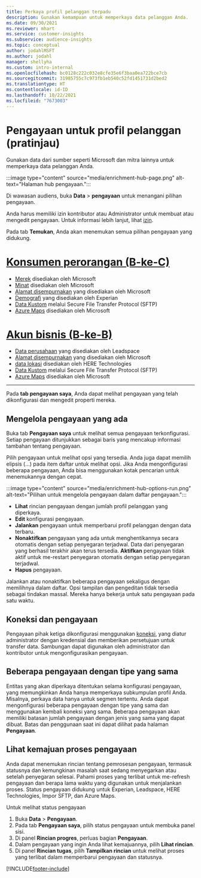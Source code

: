 ```yaml
---
title: Perkaya profil pelanggan terpadu
description: Gunakan kemampuan untuk memperkaya data pelanggan Anda.
ms.date: 09/30/2021
ms.reviewer: mhart
ms.service: customer-insights
ms.subservice: audience-insights
ms.topic: conceptual
author: jodahlMSFT
ms.author: jodahl
manager: shellyha
ms.custom: intro-internal
ms.openlocfilehash: bc0128c222c032e8cfe35e6f3baa0ea722bce7cb
ms.sourcegitcommit: 31985755c7c973fb1eb540c52fd1451731d2bed2
ms.translationtype: HT
ms.contentlocale: id-ID
ms.lasthandoff: 10/22/2021
ms.locfileid: "7673003"
---
```

# <a name="enrichment-for-customer-profiles-preview"></a>Pengayaan untuk profil pelanggan (pratinjau)

Gunakan data dari sumber seperti Microsoft dan mitra lainnya untuk memperkaya data pelanggan Anda.

:::image type="content" source="media/enrichment-hub-page.png" alt-text="Halaman hub pengayaan.":::

Di wawasan audiens, buka **Data** > **pengayaan** untuk menangani pilihan pengayaan.  

Anda harus memiliki izin kontributor atau Administrator untuk membuat atau mengedit pengayaan. Untuk informasi lebih lanjut, lihat [izin](permissions.md).

Pada tab **Temukan**, Anda akan menemukan semua pilihan pengayaan yang didukung.

# <a name="individual-consumers-b-to-c"></a>[Konsumen perorangan (B-ke-C)](#tab/b2c)

- [Merek](enrichment-microsoft.md) disediakan oleh Microsoft
- [Minat](enrichment-microsoft.md) disediakan oleh Microsoft
- [Alamat disempurnakan](enrichment-enhanced-addresses.md) yang disediakan oleh Microsoft 
- [Demografi](enrichment-experian.md) yang disediakan oleh Experian
- [Data Kustom](enrichment-SFTP-custom-import.md) melalui Secure File Transfer Protocol (SFTP) 
- [Azure Maps](enrichment-azure-maps.md) disediakan oleh Microsoft

# <a name="business-accounts-b-to-b"></a>[Akun bisnis (B-ke-B)](#tab/b2b)

- [Data perusahaan](enrichment-leadspace.md) yang disediakan oleh Leadspace
- [Alamat disempurnakan](enrichment-enhanced-addresses.md) yang disediakan oleh Microsoft 
- [data lokasi](enrichment-here.md) disediakan oleh HERE Technologies 
- [Data Kustom](enrichment-SFTP-custom-import.md) melalui Secure File Transfer Protocol (SFTP) 
- [Azure Maps](enrichment-azure-maps.md) disediakan oleh Microsoft

---

Pada **tab pengayaan saya**, Anda dapat melihat pengayaan yang telah dikonfigurasi dan mengedit properti mereka.

## <a name="manage-existing-enrichments"></a>Mengelola pengayaan yang ada

Buka tab **Pengayaan saya** untuk melihat semua pengayaan terkonfigurasi. Setiap pengayaan ditunjukkan sebagai baris yang mencakup informasi tambahan tentang pengayaan.

Pilih pengayaan untuk melihat opsi yang tersedia. Anda juga dapat memilih elipsis (...) pada item daftar untuk melihat opsi. Jika Anda mengonfigurasi beberapa pengayaan, Anda bisa menggunakan kotak pencarian untuk menemukannya dengan cepat.

:::image type="content" source="media/enrichment-hub-options-run.png" alt-text="Pilihan untuk mengelola pengayaan dalam daftar pengayaan.":::

- **Lihat** rincian pengayaan dengan jumlah profil pelanggan yang diperkaya.
- **Edit** konfigurasi pengayaan.
- **Jalankan** pengayaan untuk memperbarui profil pelanggan dengan data terbaru.
- **Nonaktifkan** pengayaan yang ada untuk menghentikannya secara otomatis dengan setiap penyegaran terjadwal. Data dari penyegaran yang berhasil terakhir akan terus tersedia. **Aktifkan** pengayaan tidak aktif untuk me-restart penyegaran otomatis dengan setiap penyegaran terjadwal.
- **Hapus** pengayaan.

Jalankan atau nonaktifkan beberapa pengayaan sekaligus dengan memilihnya dalam daftar. Opsi tampilan dan pengeditan tidak tersedia sebagai tindakan massal. Mereka hanya bekerja untuk satu pengayaan pada satu waktu.

## <a name="enrichments-and-connections"></a>Koneksi dan pengayaan

Pengayaan pihak ketiga dikonfigurasi menggunakan [koneksi](connections.md), yang diatur administrator dengan kredensial dan memberikan persetujuan untuk transfer data. Sambungan dapat digunakan oleh administrator dan kontributor untuk mengonfigurasikan pengayaan.  

## <a name="multiple-enrichments-of-the-same-type"></a>Beberapa pengayaan dengan tipe yang sama

Entitas yang akan diperkaya ditentukan selama konfigurasi pengayaan, yang memungkinkan Anda hanya memperkaya subkumpulan profil Anda. Misalnya, perkaya data hanya untuk segmen tertentu. Anda dapat mengonfigurasi beberapa pengayaan dengan tipe yang sama dan menggunakan kembali koneksi yang sama. Beberapa pengayaan akan memiliki batasan jumlah pengayaan dengan jenis yang sama yang dapat dibuat. Batas dan penggunaan saat ini dapat dilihat pada halaman **Pengayaan**.

## <a name="see-the-progress-of-the-enrichment-process"></a>Lihat kemajuan proses pengayaan

Anda dapat menemukan rincian tentang pemrosesan pengayaan, termasuk statusnya dan kemungkinan masalah saat sedang menyegarkan atau setelah penyegaran selesai. Pahami proses yang terlibat untuk me-refresh pengayaan dan berapa lama waktu yang digunakan untuk menjalankan proses. Status pengayaan didukung untuk Experian, Leadspace, HERE Technologies, Impor SFTP, dan Azure Maps.

Untuk melihat status pengayaan

1. Buka **Data** > **Pengayaan**. 
1. Pada tab **Pengayaan saya**, pilih status pengayaan untuk membuka panel sisi. 
1. Di panel **Rincian progres**, perluas bagian **Pengayaan**. 
1. Dalam pengayaan yang ingin Anda lihat kemajuannya, pilih **Lihat rincian**. 
1. Di panel **Rincian tugas**, pilih **Tampilkan rincian** untuk melihat proses yang terlibat dalam memperbarui pengayaan dan statusnya. 

[!INCLUDE[footer-include](../includes/footer-banner.md)]
